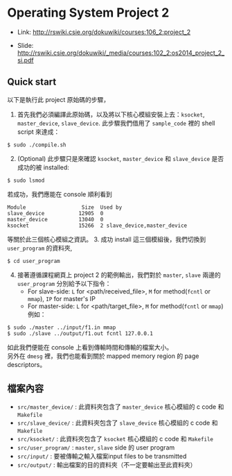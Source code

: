 Operating System Project 2
===
- Link: http://rswiki.csie.org/dokuwiki/courses:106_2:project_2

- Slide: http://rswiki.csie.org/dokuwiki/_media/courses:102_2:os2014_project_2_si.pdf

Quick start
---
以下是執行此 project 原始碼的步驟，
1. 首先我們必須編譯此原始碼，以及將以下核心模組安裝上去：`ksocket`, `master_device`, `slave_device`.  此步驟我們借用了 `sample_code` 裡的
shell script 來達成：
``` 
$ sudo ./compile.sh
```
2. (Optional) 此步驟只是來確認 `ksocket`, `master_device` 和 `slave_device` 是否成功的被 installed:
```
$ sudo lsmod
```
若成功，我們應能在 console 順利看到  
```
Module                  Size  Used by
slave_device           12905  0 
master_device          13040  0 
ksocket                15266  2 slave_device,master_device
```
等關於此三個核心模組之資訊。
3. 成功 install 這三個模組後，我們切換到 `user_program` 的資料夾,
``` 
$ cd user_program
```
4. 接著遵循課程網頁上 project 2 的範例輸出，我們對於 `master`, `slave` 兩邊的 `user_program` 分別給予以下指令：
    - For slave-side: `L` for <path/received_file>, `M` for method(`fcntl` or `mmap`), `IP` for master's IP
    - For master-side: `L` for <path/target_file>,  `M` for method(`fcntl` or `mmap`)  
例如：
```
$ sudo ./master ../input/f1.in mmap
$ sudo ./slave ../output/f1.out fcntl 127.0.0.1
``` 
如此我們便能在 console 上看到傳輸時間和傳輸的檔案大小。  
另外在 `dmesg` 裡，我們也能看到關於 mapped memory region 的 page descriptors。

檔案內容
---
- `src/master_device/` : 此資料夾包含了 `master_device` 核心模組的 c code 和 `Makefile` 
- `src/slave_device/`  : 此資料夾包含了 `slave_device` 核心模組的 c code 和 `Makefile` 
- `src/ksocket/`       : 此資料夾包含了 `ksocket` 核心模組的 c code 和 `Makefile` 
- `src/user_program/`  : `master`, `slave` side 的 user program 
- `src/input/`         : 要被傳輸之輸入檔案input files to be transmitted
- `src/output/`        : 輸出檔案的目的資料夾（不一定要輸出至此資料夾）
  
